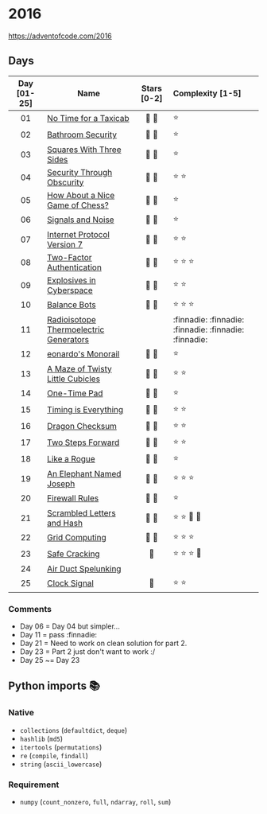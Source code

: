 # 2016

<https://adventofcode.com/2016>

## Days

<!--
- Stars :       :star2: :sparkler:
- Complexity:   :star:

- Other:        :hurtrealbad: :finnadie:
-->

| Day [01-25] | Name                                                                             |   Stars [0-2]   | Complexity [1-5]                                       |
|:-----------:|----------------------------------------------------------------------------------|:---------------:|:-------------------------------------------------------|
|     01      | [No Time for a Taxicab](<https://adventofcode.com/2016/day/1>)                   | :star2: :star2: | :star:                                                 |
|     02      | [Bathroom Security](<https://adventofcode.com/2016/day/2>)                       | :star2: :star2: | :star:                                                 |
|     03      | [Squares With Three Sides](<https://adventofcode.com/2016/day/3>)                | :star2: :star2: | :star:                                                 |
|     04      | [Security Through Obscurity](<https://adventofcode.com/2016/day/4>)              | :star2: :star2: | :star: :star:                                          |
|     05      | [How About a Nice Game of Chess?](<https://adventofcode.com/2016/day/5>)         | :star2: :star2: | :star:                                                 |
|     06      | [Signals and Noise](<https://adventofcode.com/2016/day/6>)                       | :star2: :star2: | :star:                                                 |
|     07      | [Internet Protocol Version 7](<https://adventofcode.com/2016/day/7>)             | :star2: :star2: | :star: :star:                                          |
|     08      | [Two-Factor Authentication](<https://adventofcode.com/2016/day/8>)               | :star2: :star2: | :star: :star: :star:                                   |
|     09      | [Explosives in Cyberspace](<https://adventofcode.com/2016/day/9>)                | :star2: :star2: | :star: :star:                                          |
|     10      | [Balance Bots](<https://adventofcode.com/2016/day/10>)                           | :star2: :star2: | :star: :star: :star:                                   |
|     11      | [Radioisotope Thermoelectric Generators](<https://adventofcode.com/2016/day/11>) |                 | :finnadie: :finnadie: :finnadie: :finnadie: :finnadie: |
|     12      | [eonardo's Monorail](<https://adventofcode.com/2016/day/12>)                     | :star2: :star2: | :star:                                                 |
|     13      | [A Maze of Twisty Little Cubicles](<https://adventofcode.com/2016/day/13>)       | :star2: :star2: | :star: :star:                                          |
|     14      | [One-Time Pad](<https://adventofcode.com/2016/day/14>)                           | :star2: :star2: | :star:                                                 |
|     15      | [Timing is Everything](<https://adventofcode.com/2016/day/15>)                   | :star2: :star2: | :star: :star:                                          |
|     16      | [Dragon Checksum](<https://adventofcode.com/2016/day/16>)                        | :star2: :star2: | :star: :star:                                          |
|     17      | [Two Steps Forward](<https://adventofcode.com/2016/day/17>)                      | :star2: :star2: | :star: :star:                                          |
|     18      | [Like a Rogue](<https://adventofcode.com/2016/day/18>)                           | :star2: :star2: | :star:                                                 |
|     19      | [An Elephant Named Joseph](<https://adventofcode.com/2016/day/19>)               | :star2: :star2: | :star: :star: :star:                                   |
|     20      | [Firewall Rules](<https://adventofcode.com/2016/day/20>)                         | :star2: :star2: | :star:                                                 |
|     21      | [Scrambled Letters and Hash](<https://adventofcode.com/2016/day/21>)             | :star2: :star2: | :star: :star: :sparkler: :sparkler:                    |
|     22      | [Grid Computing](<https://adventofcode.com/2016/day/22>)                         | :star2: :star2: | :star: :star: :star:                                   |
|     23      | [Safe Cracking](<https://adventofcode.com/2016/day/23>)                          |     :star2:     | :star: :star: :star: :sparkler:                        |
|     24      | [Air Duct Spelunking](<https://adventofcode.com/2016/day/24>)                    |                 |                                                        |
|     25      | [Clock Signal](<https://adventofcode.com/2016/day/25>)                           |     :star2:     | :star: :star:                                          |

### Comments

- Day 06 = Day 04 but simpler...
- Day 11 = pass :finnadie:
- Day 21 = Need to work on clean solution for part 2.
- Day 23 = Part 2 just don't want to work :/
- Day 25 ~= Day 23

## Python imports :books:

### Native

- `collections` (`defaultdict`, `deque`)
- `hashlib` (`md5`)
- `itertools` (`permutations`)
- `re` (`compile`, `findall`)
- `string` (`ascii_lowercase`)

### Requirement

- `numpy` (`count_nonzero`, `full`, `ndarray`, `roll`, `sum`)
